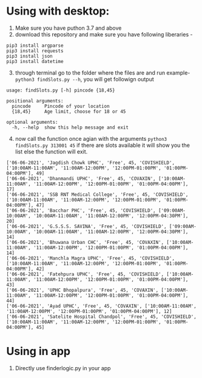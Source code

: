 # Using with  desktop:
1. Make sure you have puthon 3.7 and above
2. download this repository and make sure you have following liberaries - 
```
pip3 install argparse
pip3 install requests
pip3 install json
pip3 install datetime
```
3. through terminal go to the folder where the files are and run example- ` python3 findSlots.py --h `, you will get followign output
```
usage: findSlots.py [-h] pincode {18,45}

positional arguments:
  pincode     Pincode of your location
  {18,45}     Age limit, choose for 18 or 45

optional arguments:
  -h, --help  show this help message and exit
  ```
  4. now call the function once agian with the arguments ` python3 findSlots.py 313001 45 ` 
  if there are slots available it will show you the list else the function will exit.
  ```
  ['06-06-2021', 'Jagdish Chowk UPHC', 'Free', 45, 'COVISHIELD', ['10:00AM-11:00AM', '11:00AM-12:00PM', '12:00PM-01:00PM', '01:00PM-04:00PM'], 49]
['06-06-2021', 'Dhanmandi UPHC', 'Free', 45, 'COVAXIN', ['10:00AM-11:00AM', '11:00AM-12:00PM', '12:00PM-01:00PM', '01:00PM-04:00PM'], 17]
['06-06-2021', 'SSB RNT Medical College', 'Free', 45, 'COVISHIELD', ['10:00AM-11:00AM', '11:00AM-12:00PM', '12:00PM-01:00PM', '01:00PM-04:00PM'], 47]
['06-06-2021', 'Bacchar PHC', 'Free', 45, 'COVISHIELD', ['09:00AM-10:00AM', '10:00AM-11:00AM', '11:00AM-12:00PM', '12:00PM-04:30PM'], 20]
['06-06-2021', 'G.S.S.S. SAVINA', 'Free', 45, 'COVISHIELD', ['09:00AM-10:00AM', '10:00AM-11:00AM', '11:00AM-12:00PM', '12:00PM-04:30PM'], 14]
['06-06-2021', 'Bhuwana Urban CHC', 'Free', 45, 'COVAXIN', ['10:00AM-11:00AM', '11:00AM-12:00PM', '12:00PM-01:00PM', '01:00PM-04:00PM'], 14]
['06-06-2021', 'Manchla Magra UPHC', 'Free', 45, 'COVISHIELD', ['10:00AM-11:00AM', '11:00AM-12:00PM', '12:00PM-01:00PM', '01:00PM-04:00PM'], 42]
['06-06-2021', 'Fatehpura UPHC', 'Free', 45, 'COVISHIELD', ['10:00AM-11:00AM', '11:00AM-12:00PM', '12:00PM-01:00PM', '01:00PM-04:00PM'], 43]
['06-06-2021', 'UPHC Bhopalpura', 'Free', 45, 'COVAXIN', ['10:00AM-11:00AM', '11:00AM-12:00PM', '12:00PM-01:00PM', '01:00PM-04:00PM'], 44]
['06-06-2021', 'Ayad UPHC', 'Free', 45, 'COVAXIN', ['10:00AM-11:00AM', '11:00AM-12:00PM', '12:00PM-01:00PM', '01:00PM-04:00PM'], 12]
['06-06-2021', 'Satelite Hospital Chandpol', 'Free', 45, 'COVISHIELD', ['10:00AM-11:00AM', '11:00AM-12:00PM', '12:00PM-01:00PM', '01:00PM-04:00PM'], 45]
```


# Using in app
1. Directly use finderlogic.py in your app
